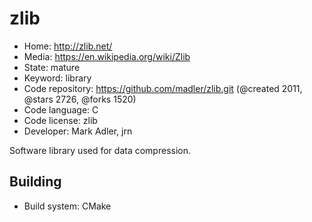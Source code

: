 # zlib

- Home: http://zlib.net/
- Media: https://en.wikipedia.org/wiki/Zlib
- State: mature
- Keyword: library
- Code repository: https://github.com/madler/zlib.git (@created 2011, @stars 2726, @forks 1520)
- Code language: C
- Code license: zlib
- Developer: Mark Adler, jrn

Software library used for data compression.

## Building

- Build system: CMake
